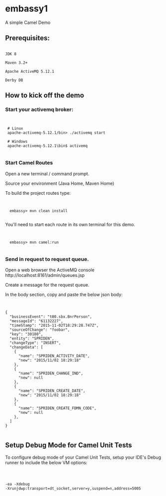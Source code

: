 # embassy1

A simple Camel Demo

## Prerequisites:

<pre><code>
JDK 8

Maven 3.2+

Apache ActiveMQ 5.12.1 

Derby DB
</code></pre>

## How to kick off the demo

### Start your activemq broker:

<pre><code>
 
 # Linux
 apache-activemq-5.12.1/bin> ./activemq start 

 # Windows
 apache-activemq-5.12.1\bin$ activemq

</code></pre>

### Start Camel Routes

 Open a new terminal / command prompt.

 Source your environment (Java Home, Maven Home)

 To build the project routes type:

<pre><code>

  embassy> mvn clean install

</code></pre>

 You'll need to start each route in its own terminal for this demo.

<pre><code>

  embassy> mvn camel:run

</code></pre>

### Send in request to request queue. 

Open a web browser the ActiveMQ console
http://localhost:8161/admin/queues.jsp

Create a message for the request queue.

In the body section, copy and paste the below json body:

<pre><code>

{
  "businessEvent": "t00.sbx.BnrPerson",
  "messageId": "61132227",
  "timeStamp": "2015-11-02T18:29:28.747Z",
  "sourceOfChange": "foobar",
  "key": "30180",
  "entity": "SPRIDEN",
  "changeType": "INSERT",
  "changeData": [
    {
      "name": "SPRIDEN_ACTIVITY_DATE",
      "new": "2015/11/02 18:29:18"
    },
    {
      "name": "SPRIDEN_CHANGE_IND",
      "new": null
    },
    {
      "name": "SPRIDEN_CREATE_DATE",
      "new": "2015/11/02 18:29:18"
    },
    {
      "name": "SPRIDEN_CREATE_FDMN_CODE",
      "new": null
    },
  ]
}

</code></pre>

## Setup Debug Mode for Camel Unit Tests

 To configure debug mode of your Camel Unit Tests, setup your IDE's Debug runner to include the below VM options:

<code><pre>

 -ea -Xdebug -Xrunjdwp:transport=dt_socket,server=y,suspend=n,address=5005

</code></pre>

